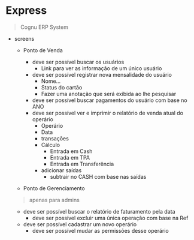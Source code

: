 # Express

> Cognu ERP System

- screens

  - Ponto de Venda
    - deve ser possível buscar os usuários
      - Link para ver as informação de um único usuário
    - deve ser possível registrar nova mensalidade do usuário
      - Nome...
      - Status do cartão
      - Fazer uma anotação que será exibida ao lhe pesquisar
    - deve ser possível buscar pagamentos do usuário com base no ANO
    - deve ser possível ver e imprimir o relatório de venda atual do operário
      - Operário
      - Data
      - transações
      - Cálculo
        - Entrada em Cash
        - Entrada em TPA
        - Entrada em Transferência
      - adicionar saídas
        - subtrair no CASH com base nas saídas

  - Ponto de Gerenciamento
  > apenas para admins

    - deve ser possível buscar o relatório de faturamento pela data
      - deve ser possível excluir uma única operação com base na Ref
    - deve ser possível cadastrar um novo operário
      - deve ser possível mudar as permissões desse operário
